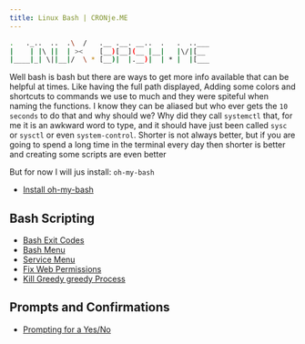 ```yaml
---
title: Linux Bash | CRONje.ME
---
```

<script type="text/javascript">(function(w,s){var e=document.createElement("script");e.type="text/javascript";e.async=true;e.src="https://cdn.pagesense.io/js/webally/f2527eebee974243853bcd47b32631f4.js";var x=document.getElementsByTagName("script")[0];x.parentNode.insertBefore(e,x);})(window,"script");</script>
```sh
.   ._..  ..  .\  /   .__ .__. __..  .   .  ..___
|    | |\ ||  | ><    [__)[__](__ |__|   |\/|[__ 
|____|_| \||__|/  \ * [__)|  |.__)|  | * |  |[___
```

Well bash is bash but there are ways to get more info available that can be helpful at times. Like having the full path displayed, Adding some colors and shortcuts to commands we use to much and they were spiteful when naming the functions. I know they can be aliased but who ever gets the `10 seconds` to do that and why should we? Why did they call `systemctl` that, for me it is an awkward word to type, and it should have just been called `sysc` or `sysctl` or even `system-control`. Shorter is not always better, but if you are going to spend a long time in the terminal every day then shorter is better and creating some scripts are even better

But for now I will jus install: `oh-my-bash`

- [Install oh-my-bash](bash/ohMyBash.md)

## Bash Scripting

- [Bash Exit Codes](./exitCodes.md)
- [Bash Menu](./menu.md)
- [Service Menu](./serviceMenu.md)
- [Fix Web Permissions](./fixWebPermissions.md)
- [Kill Greedy greedy Process](./killGreedyProcess.md)
## Prompts and Confirmations

- [Prompting for a Yes/No](./promptYesNo.md)
